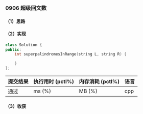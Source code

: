 ### 0906 超级回文数

#### （1）思路

#### （2）实现

```cpp
class Solution {
public:
    int superpalindromesInRange(string L, string R) {

    }
};
```

| 提交结果 | 执行用时 (pctl%) | 内存消耗 (pctl%) | 语言 |
|:---------|:-----------------|:-----------------|:-----|
| 通过     |  ms (%)   |  MB (%)  | cpp  |

#### （3）收获
